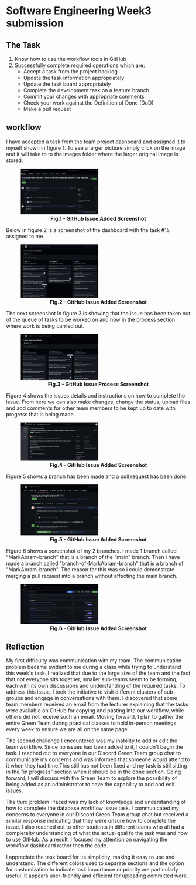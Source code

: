 # Software Engineering Week3 submission


## The Task

1. Know how to use the workflow tools in GitHub
2. Successfully complete required operations which are:
   * Accept a task from the project backlog
   * Update the task information appropriately
   * Update the task board appropriately
   * Complete the development task on a feature branch
   * Commit your changes with appropriate comments
   * Check your work against the Definition of Done (DoD)
   * Make a pull request


## workflow

I have accepted a task from the team project dashboard and assigned it to myself shown in figure 1.
To see a larger pictiure simply click on the image and it will take to to the images folder
where the larger original image is stored.
<figure>
 <img src="https://github.com/Mark070707/Software-Engineering-Portfolio/blob/main/images/Assigning%20an%20issue%20to%20myself.png" width="50%" height="50%">
 <figcaption align="center"><b>Fig.1 - GitHub Issue Added Screenshot</b></figcaption>
</figure>

Below in figure 2 is a screenshot of the dashboard with the task #15 assigned to me.
<figure>
 <img src="https://github.com/Mark070707/Software-Engineering-Portfolio/blob/main/images/my%20issue%20%2315%20shown%20on%20the%20project%20board.png" width="50%" height="50%">
 <figcaption align="center"><b>Fig.2 - GitHub Issue Added Screenshot</b></figcaption>
</figure>

The next screenshot in figure 3 is showing that the issue has been taken out of the queue of tasks
to be worked on and now in the process section where work is being carried out.
<figure>
 <img src="https://github.com/Mark070707/Software-Engineering-Portfolio/blob/main/images/Issue%20in%20progress.png" width="50%" height="50%">
 <figcaption align="center"><b>Fig.3 - GitHub Issue Process Screenshot</b></figcaption>
</figure>

Figure 4 shows the issues details and instructions on how to complete the issue. From here we can also make changes,
change the status, upload files and add comments for other team members to be kept up to date with progress that is being made.
<figure>
 <img src="https://github.com/Mark070707/Software-Engineering-Portfolio/blob/main/images/GitHub%20Issue%20Details%20Screenshot.png" width="50%" height="50%">
 <figcaption align="center"><b>Fig.4 - GitHub Issue Added Screenshot</b></figcaption>
</figure>

Figure 5 shows a branch has been made and a pull request has been done.
<figure>
 <img src="https://github.com/Mark070707/Software-Engineering-Portfolio/blob/main/images/Merge%20pull%20request%20to%20the%20branch.png" width="50%" height="50%">
 <figcaption align="center"><b>Fig.5 - GitHub Issue Added Screenshot</b></figcaption>
</figure>

Figure 6 shows a screenshot of my 2 branches. I made 1 branch called "MarkAbram-branch" that is a branch of the "main" branch.
Then i have made a branch called "branch-of-MarkAbram-branch" that is a branch of "MarkAbram-branch". The reason for this was so
i could demonstrate merging a pull request into a branch without affecting the main branch.
<figure>
 <img src="https://github.com/Mark070707/Software-Engineering-Portfolio/blob/main/images/Merge%20complete.png" width="50%" height="50%">
 <figcaption align="center"><b>Fig.6     - GitHub Issue Added Screenshot</b></figcaption>
</figure>

## Reflection

My first difficulty was communication with my team. The communication problem became evident to me during
a class while trying to understand this week's task. I realized that due to the large size of the team and
the fact that not everyone sits together, smaller sub-teams seem to be forming, each with its own discussions
and understanding of the required tasks. To address this issue, I took the initiative to visit different
clusters of sub-groups and engage in conversations with them. I discovered that some team members received
an email from the lecturer explaining that the tasks were available on GitHub for copying and pasting into
our workflow, while others did not receive such an email. Moving forward, I plan to gather the entire Green
Team during practical classes to hold in-person meetings every week to ensure we are all on the same page.

The second challenge I encountered was my inability to add or edit the team workflow. Since no issues had
been added to it, I couldn't begin the task. I reached out to everyone in our Discord Green Team group chat
to communicate my concerns and was informed that someone would attend to it when they had time.This still has
not been fixed and my task is still sitting in the "in progress" section when it should be in the done section.
Going forward, I will discuss with the Green Team to explore the possibility of being added as an administrator to have the
capability to add and edit issues.

The third problem I faced was my lack of knowledge and understanding of how to complete the database workflow issue task.
I communicated my concerns to everyone in our Discord Green Team group chat but received a similar response
indicating that they were unsure how to complete the issue. I also reached out to other students in different
teams who all had a completelty understanding of what the actual goal fo the task was and how to use GitHub.
As a result, I focused my attention on navigating the workflow dashboard rather then the code.

I appreciate the task board for its simplicity, making it easy to use and understand. The different colors used
to separate sections and the option for customization to indicate task importance or priority are particularly
useful. It appears user-friendly and efficient for uploading committed work.
